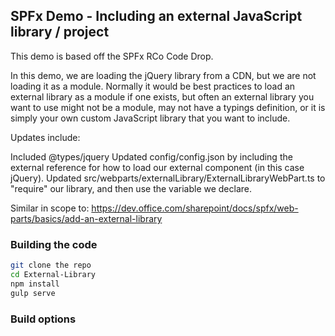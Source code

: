 ## SPFx Demo - Including an external JavaScript library / project

This demo is based off the SPFx RCo Code Drop.

In this demo, we are loading the jQuery library from a CDN, but we are not loading it as a module. Normally it would be best practices to load an external library as a module if one exists, but often an external library you want to use might not be a module, may not have a typings definition, or it is simply your own custom JavaScript library that you want to include.

Updates include:

Included @types/jquery
Updated config/config.json by including the external reference for how to load our external component (in this case jQuery).
Updated src/webparts/externalLibrary/ExternalLibraryWebPart.ts to "require" our library, and then use the variable we declare.

Similar in scope to:
https://dev.office.com/sharepoint/docs/spfx/web-parts/basics/add-an-external-library

### Building the code

```bash
git clone the repo
cd External-Library
npm install
gulp serve
```

### Build options
